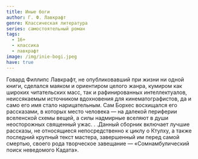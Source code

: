 ```yaml
---
title: Иные боги
author: Г. Ф. Лавкрафт
genre: Классическая литература
series: самостоятельный роман
tags:
  - 16+
  - классика
  - лавкрафт
image: /img/inie-bogi.jpeg
have: true
---
```

Говард Филлипс Лавкрафт, не опубликовавший при жизни ни одной книги, сделался маяком и ориентиром целого жанра, кумиром как широких читательских масс, так и рафинированных интеллектуалов, неиссякаемым источником вдохновения для кинематографистов, да и само его имя стало нарицательным. Сам Борхес восхищался его рассказами, в которых место человека — на далекой периферии вселенской схемы вещей, а силы надмирные вселяют в души неосторожных священный ужас. . .Данный сборник включает лучшие рассказы, не относящиеся непосредственно к циклу о Ктулху, а также последний крупный текст мастера, завершенный им перед самой смертью, своего рода творческое завещание — «Сомнамбулический поиск неведомого Кадата».